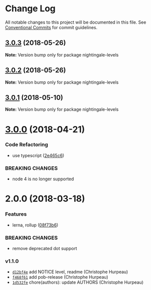 # Change Log

All notable changes to this project will be documented in this file.
See [Conventional Commits](https://conventionalcommits.org) for commit guidelines.

<a name="3.0.3"></a>
## [3.0.3](https://github.com/christophehurpeau/nightingale/compare/nightingale-levels@3.0.2...nightingale-levels@3.0.3) (2018-05-26)

**Note:** Version bump only for package nightingale-levels





<a name="3.0.2"></a>
## [3.0.2](https://github.com/christophehurpeau/nightingale/compare/nightingale-levels@3.0.1...nightingale-levels@3.0.2) (2018-05-26)

**Note:** Version bump only for package nightingale-levels





<a name="3.0.1"></a>
## [3.0.1](https://github.com/christophehurpeau/nightingale/compare/nightingale-levels@3.0.0...nightingale-levels@3.0.1) (2018-05-10)

**Note:** Version bump only for package nightingale-levels





<a name="3.0.0"></a>
# [3.0.0](https://github.com/christophehurpeau/nightingale/compare/nightingale-levels@2.0.0...nightingale-levels@3.0.0) (2018-04-21)


### Code Refactoring

* use typescript ([2e465c6](https://github.com/christophehurpeau/nightingale/commit/2e465c6))


### BREAKING CHANGES

* node 4 is no longer supported





<a name="2.0.0"></a>
# 2.0.0 (2018-03-18)


### Features

* lerna, rollup ([08f73b6](https://github.com/christophehurpeau/nightingale/commit/08f73b6))


### BREAKING CHANGES

* remove deprecated dot support




### v1.1.0

- [`d12bf4e`](https://github.com/nightingalejs/nightingale-Levels/commit/d12bf4eadb5ccfbec0206e481eef93a0fda0585a) add NOTICE level, readme (Christophe Hurpeau)
- [`f468f61`](https://github.com/nightingalejs/nightingale-Levels/commit/f468f6104f3910fc1536a7463b48807c3f7d8aaa) add pob-release (Christophe Hurpeau)
- [`1d532fe`](https://github.com/nightingalejs/nightingale-Levels/commit/1d532feefbdba8e0fbea46bfc3181decffc0cf97) chore(authors): update AUTHORS (Christophe Hurpeau)
